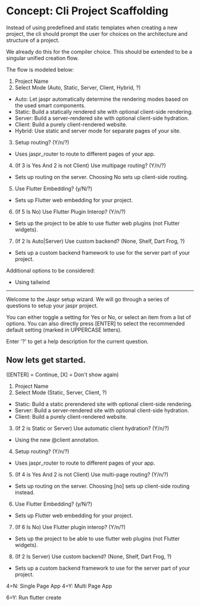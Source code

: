
# Concept: Cli Project Scaffolding

Instead of using predefined and static templates when creating a new project, the cli should prompt the user for
choices on the architecture and structure of a project.

We already do this for the compiler choice. This should be extended to be a singular unified creation flow.

The flow is modeled below:

1. Project Name
2. Select Mode (Auto, Static, Server, Client, Hybrid, ?)
  - Auto: Let jaspr automatically determine the rendering modes based on the used smart components.
  - Static: Build a statically rendered site with optional client-side rendering.
  - Server: Build a server-rendered site with optional client-side hydration.
  - Client: Build a purely client-rendered website.
  - Hybrid: Use static and server mode for separate pages of your site.
3. Setup routing? (Y/n/?)
  - Uses jaspr_router to route to different pages of your app.
4. (If 3 is Yes And 2 is not Client) Use multipage routing? (Y/n/?)
  - Sets up routing on the server. Choosing No sets up client-side routing. 
5. Use Flutter Embedding? (y/N/?)
  - Sets up Flutter web embedding for your project. 
6. (If 5 Is No) Use Flutter Plugin Interop? (Y/n/?)
  - Sets up the project to be able to use flutter web plugins (not Flutter widgets). 
7. (If 2 Is Auto|Server) Use custom backend? (None, Shelf, Dart Frog, ?)
  - Sets up a custom backend framework to use for the server part of your project. 

Additional options to be considered:

- Using tailwind

---
Welcome to the Jaspr setup wizard. We will go through a series of
questions to setup your jaspr project.

You can either toggle a setting for Yes or No, or select an item from a list of options.
You can also directly press [ENTER] to select the recommended default setting (marked in UPPERCASE letters). 

Enter '?' to get a help description for the current question.

Now lets get started.
---
([ENTER] = Continue, [X] = Don't show again)

1. Project Name
2. Select Mode (Static, Server, Client, ?)
- Static: Build a static prerendered site with optional client-side rendering.
- Server: Build a server-rendered site with optional client-side hydration.
- Client: Build a purely client-rendered website.
3. (If 2 is Static or Server) Use automatic client hydration? (Y/n/?)
- Using the new @client annotation.
4. Setup routing? (Y/n/?)
- Uses jaspr_router to route to different pages of your app.
5. (If 4 is Yes And 2 is not Client) Use multi-page routing? (Y/n/?)
- Sets up routing on the server. Choosing [no] sets up client-side routing instead.
6. Use Flutter Embedding? (y/N/?)
- Sets up Flutter web embedding for your project.
7. (If 6 Is No) Use Flutter plugin interop? (Y/n/?)
- Sets up the project to be able to use flutter web plugins (not Flutter widgets).
8. (If 2 Is Server) Use custom backend? (None, Shelf, Dart Frog, ?)
- Sets up a custom backend framework to use for the server part of your project. 


4=N: Single Page App
4=Y: Multi Page App

6=Y: Run flutter create
